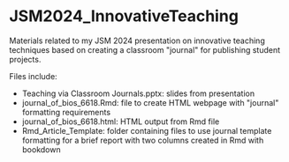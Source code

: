 # JSM2024_InnovativeTeaching
Materials related to my JSM 2024 presentation on innovative teaching techniques based on creating a classroom "journal" for publishing student projects.

Files include:

- Teaching via Classroom Journals.pptx: slides from presentation
- journal_of_bios_6618.Rmd: file to create HTML webpage with "journal" formatting requirements
- journal_of_bios_6618.html: HTML output from Rmd file
- Rmd_Article_Template: folder containing files to use journal template formatting for a brief report with two columns created in Rmd with bookdown
